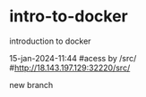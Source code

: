 # intro-to-docker
introduction to docker

15-jan-2024-11:44
#acess by /src/  
#http://18.143.197.129:32220/src/

new branch
 
 
